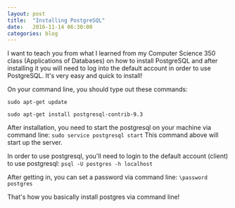 ```yaml
---
layout: post
title:  "Installing PostgreSQL"
date:   2016-11-14 06:30:00
categories: blog
---
```

I want to teach you from what I learned from my Computer Science 350 class (Applications 
of Databases) on how to install PostgreSQL and after installing it you will need to log
into the default account in order to use PostgreSQL. It's very easy and quick to install!

On your command line, you should type out these commands:

    sudo apt-get update

    sudo apt-get install postgresql-contrib-9.3


After installation, you need to start the postgresql on your machine via command line:
`sudo service postgresql start`
This command above will start up the server. 

In order to use postgresql, you'll need to login to the default account (client) to use postgresql:
`psql -U postgres -h localhost`

After getting in, you can set a password via command line:
`\password postgres`

That's how you basically install postgres via command line! 